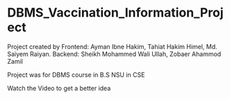 # DBMS_Vaccination_Information_Project

Project created by 
  Frontend: Ayman Ibne Hakim, Tahiat Hakim Himel, Md. Saiyem Raiyan.
  Backend: Sheikh Mohammed Wali Ullah, Zobaer Ahammod Zamil

Project was for DBMS course in B.S NSU in CSE

Watch the Video to get a better idea

